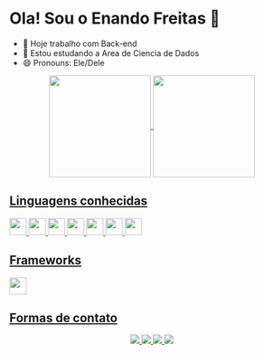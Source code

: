 # Ola! Sou o Enando Freitas 👋

- 🔭 Hoje trabalho com Back-end
- 🌱 Estou estudando a Area de Ciencia de Dados
- 😄 Pronouns: Ele/Dele

<div align="center">
  <a href="https://github.com/Ernan21"</a>
  <img height="180cm" align="center" src="https://github-readme-stats.vercel.app/api?username=Ernan21&show_icons=true" />
  <img height="180cm" align="center" src="https://github-readme-stats.vercel.app/api/top-langs?username=Ernan21&layout=compact&langs_count=8&card_width=320" />
</div>

## Linguagens conhecidas

<div>
  <img height="30cm" src="https://cdn.jsdelivr.net/gh/devicons/devicon@latest/icons/html5/html5-original-wordmark.svg" />
  <img height="30cm" src="https://cdn.jsdelivr.net/gh/devicons/devicon@latest/icons/css3/css3-original-wordmark.svg" />
  <img height="30cm" src="https://cdn.jsdelivr.net/gh/devicons/devicon@latest/icons/javascript/javascript-original.svg" />
  <img height="30cm" src="https://cdn.jsdelivr.net/gh/devicons/devicon@latest/icons/php/php-original.svg" />
  <img height="30cm" src="https://cdn.jsdelivr.net/gh/devicons/devicon@latest/icons/visualbasic/visualbasic-original.svg" />
  <img height="30cm" src="https://cdn.jsdelivr.net/gh/devicons/devicon@latest/icons/python/python-original.svg" />
  <img height="30cm" src="https://cdn.jsdelivr.net/gh/devicons/devicon@latest/icons/postgresql/postgresql-original.svg" />
</div>

## Frameworks

<div>
  <img height="30cm" src="https://cdn.jsdelivr.net/gh/devicons/devicon@latest/icons/django/django-plain.svg" />
</div>

<h2>Formas de contato</h2>
<div align="center">
  <a href="https://api.whatsapp.com/send?phone=8592477663" target="_blank">
    <img src="https://img.shields.io/badge/WhatsApp-06625f?style=for-the-badge&logo=whatsapp&logoColor=white">
  </a>
  <a href="mailto:ernando.freitas123@gmail.com" target="_blank">
    <img src="https://img.shields.io/badge/Gmail-c71610?style=for-the-badge&logo=gmail&logoColor=white">
  </a>
  <a href="https://www.instagram.com/ernandofilho21/" target="_blank">
    <img src="https://img.shields.io/badge/Instagram-c1558b?style=for-the-badge&logo=instagram&logoColor=white">
  </a>
  <a href="https://www.linkedin.com/in/ernando-freitas-66a0b1194/?trk=public-profile-badge-profile-badge-view-profile-cta&originalSubdomain=br">
    <img src="https://img.shields.io/badge/linkedin-0077b5?style=for-the-badge&logo=linkedin&logoColor=white">
  </a>
</div>

